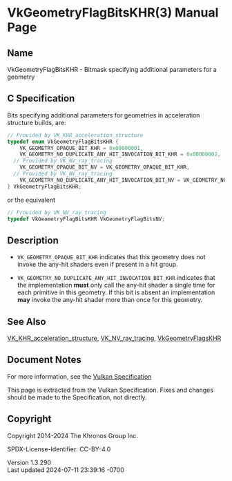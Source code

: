 # VkGeometryFlagBitsKHR(3) Manual Page

## Name

VkGeometryFlagBitsKHR - Bitmask specifying additional parameters for a
geometry



## <a href="#_c_specification" class="anchor"></a>C Specification

Bits specifying additional parameters for geometries in acceleration
structure builds, are:

``` c
// Provided by VK_KHR_acceleration_structure
typedef enum VkGeometryFlagBitsKHR {
    VK_GEOMETRY_OPAQUE_BIT_KHR = 0x00000001,
    VK_GEOMETRY_NO_DUPLICATE_ANY_HIT_INVOCATION_BIT_KHR = 0x00000002,
  // Provided by VK_NV_ray_tracing
    VK_GEOMETRY_OPAQUE_BIT_NV = VK_GEOMETRY_OPAQUE_BIT_KHR,
  // Provided by VK_NV_ray_tracing
    VK_GEOMETRY_NO_DUPLICATE_ANY_HIT_INVOCATION_BIT_NV = VK_GEOMETRY_NO_DUPLICATE_ANY_HIT_INVOCATION_BIT_KHR,
} VkGeometryFlagBitsKHR;
```

or the equivalent

``` c
// Provided by VK_NV_ray_tracing
typedef VkGeometryFlagBitsKHR VkGeometryFlagBitsNV;
```

## <a href="#_description" class="anchor"></a>Description

- `VK_GEOMETRY_OPAQUE_BIT_KHR` indicates that this geometry does not
  invoke the any-hit shaders even if present in a hit group.

- `VK_GEOMETRY_NO_DUPLICATE_ANY_HIT_INVOCATION_BIT_KHR` indicates that
  the implementation **must** only call the any-hit shader a single time
  for each primitive in this geometry. If this bit is absent an
  implementation **may** invoke the any-hit shader more than once for
  this geometry.

## <a href="#_see_also" class="anchor"></a>See Also

[VK_KHR_acceleration_structure](https://registry.khronos.org/vulkan/specs/1.3-extensions/man/html/VK_KHR_acceleration_structure.html),
[VK_NV_ray_tracing](https://registry.khronos.org/vulkan/specs/1.3-extensions/man/html/VK_NV_ray_tracing.html),
[VkGeometryFlagsKHR](https://registry.khronos.org/vulkan/specs/1.3-extensions/man/html/VkGeometryFlagsKHR.html)

## <a href="#_document_notes" class="anchor"></a>Document Notes

For more information, see the <a
href="https://registry.khronos.org/vulkan/specs/1.3-extensions/html/vkspec.html#VkGeometryFlagBitsKHR"
target="_blank" rel="noopener">Vulkan Specification</a>

This page is extracted from the Vulkan Specification. Fixes and changes
should be made to the Specification, not directly.

## <a href="#_copyright" class="anchor"></a>Copyright

Copyright 2014-2024 The Khronos Group Inc.

SPDX-License-Identifier: CC-BY-4.0

Version 1.3.290  
Last updated 2024-07-11 23:39:16 -0700
